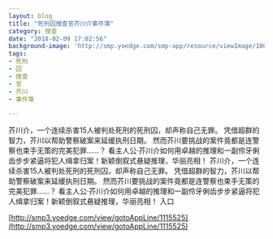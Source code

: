 ```yaml
---
layout: blog
title: "死刑囚搜查官芥川介事件簿"
category: 搜查
date: "2018-02-09 17:02:56"
background-image: 'http://smp.yoedge.com/smp-app/resource/viewImage/1004034appline.png'
tags:
- 死刑
- 囚
- 搜查
- 官
- 芥川
- 事件簿

---
```

芥川介，一个连续杀害15人被判处死刑的死刑囚，却声称自己无罪。 凭借超群的智力，芥川以帮助警察破案来延缓执刑日期。 然而芥川要挑战的案件竟都是连警察也束手无策的完美犯罪……？ 看主人公·芥川介如何用卓越的推理和一副伶牙俐齿步步紧逼将犯人缉拿归案！新颖倒叙式悬疑推理，华丽亮相！
芥川介，一个连续杀害15人被判处死刑的死刑囚，却声称自己无罪。 凭借超群的智力，芥川以帮助警察破案来延缓执刑日期。 然而芥川要挑战的案件竟都是连警察也束手无策的完美犯罪……？ 看主人公·芥川介如何用卓越的推理和一副伶牙俐齿步步紧逼将犯人缉拿归案！新颖倒叙式悬疑推理，华丽亮相！
入口

[http://smp3.yoedge.com/view/gotoAppLine/1115525](http://smp3.yoedge.com/view/gotoAppLine/1115525)

        
